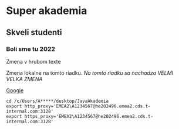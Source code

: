 # Super akademia
## Skveli studenti

### Boli sme tu 2022

Zmena v hrubom texte

Zmena lokalne na tomto riadku.
_Na tomto riadku sa nachadza VELMI VELKA ZMENA_

[Google](www.google.com)

```
cd /c/Users/A*****/desktop/JavaAkademia
export http_proxy='EMEA2\A1234567@he202496.emea2.cds.t-internal.com:3128'
export https_proxy='EMEA2\A1234567@he202496.emea2.cds.t-internal.com:3128'
```
